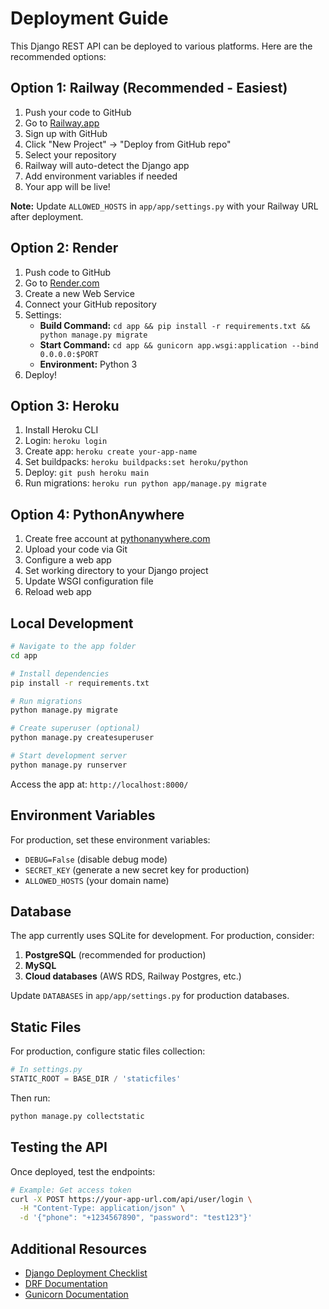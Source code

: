 # Deployment Guide

This Django REST API can be deployed to various platforms. Here are the recommended options:

## Option 1: Railway (Recommended - Easiest)

1. Push your code to GitHub
2. Go to [Railway.app](https://railway.app)
3. Sign up with GitHub
4. Click "New Project" → "Deploy from GitHub repo"
5. Select your repository
6. Railway will auto-detect the Django app
7. Add environment variables if needed
8. Your app will be live!

**Note:** Update `ALLOWED_HOSTS` in `app/app/settings.py` with your Railway URL after deployment.

## Option 2: Render

1. Push code to GitHub
2. Go to [Render.com](https://render.com)
3. Create a new Web Service
4. Connect your GitHub repository
5. Settings:
   - **Build Command:** `cd app && pip install -r requirements.txt && python manage.py migrate`
   - **Start Command:** `cd app && gunicorn app.wsgi:application --bind 0.0.0.0:$PORT`
   - **Environment:** Python 3
6. Deploy!

## Option 3: Heroku

1. Install Heroku CLI
2. Login: `heroku login`
3. Create app: `heroku create your-app-name`
4. Set buildpacks: `heroku buildpacks:set heroku/python`
5. Deploy: `git push heroku main`
6. Run migrations: `heroku run python app/manage.py migrate`

## Option 4: PythonAnywhere

1. Create free account at [pythonanywhere.com](https://www.pythonanywhere.com)
2. Upload your code via Git
3. Configure a web app
4. Set working directory to your Django project
5. Update WSGI configuration file
6. Reload web app

## Local Development

```bash
# Navigate to the app folder
cd app

# Install dependencies
pip install -r requirements.txt

# Run migrations
python manage.py migrate

# Create superuser (optional)
python manage.py createsuperuser

# Start development server
python manage.py runserver
```

Access the app at: `http://localhost:8000/`

## Environment Variables

For production, set these environment variables:

- `DEBUG=False` (disable debug mode)
- `SECRET_KEY` (generate a new secret key for production)
- `ALLOWED_HOSTS` (your domain name)

## Database

The app currently uses SQLite for development. For production, consider:

1. **PostgreSQL** (recommended for production)
2. **MySQL**
3. **Cloud databases** (AWS RDS, Railway Postgres, etc.)

Update `DATABASES` in `app/app/settings.py` for production databases.

## Static Files

For production, configure static files collection:

```python
# In settings.py
STATIC_ROOT = BASE_DIR / 'staticfiles'
```

Then run:
```bash
python manage.py collectstatic
```

## Testing the API

Once deployed, test the endpoints:

```bash
# Example: Get access token
curl -X POST https://your-app-url.com/api/user/login \
  -H "Content-Type: application/json" \
  -d '{"phone": "+1234567890", "password": "test123"}'
```

## Additional Resources

- [Django Deployment Checklist](https://docs.djangoproject.com/en/4.2/howto/deployment/checklist/)
- [DRF Documentation](https://www.django-rest-framework.org/)
- [Gunicorn Documentation](https://gunicorn.org/)

